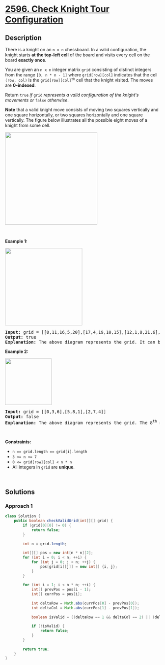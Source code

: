 # [2596. Check Knight Tour Configuration](https://leetcode.com/problems/check-knight-tour-configuration)

## Description

<p>There is a knight on an <code>n x n</code> chessboard. In a valid configuration, the knight starts <strong>at the top-left cell</strong> of the board and visits every cell on the board <strong>exactly once</strong>.</p>

<p>You are given an <code>n x n</code> integer matrix <code>grid</code> consisting of distinct integers from the range <code>[0, n * n - 1]</code> where <code>grid[row][col]</code> indicates that the cell <code>(row, col)</code> is the <code>grid[row][col]<sup>th</sup></code> cell that the knight visited. The moves are <strong>0-indexed</strong>.</p>

<p>Return <code>true</code> <em>if</em> <code>grid</code> <em>represents a valid configuration of the knight&#39;s movements or</em> <code>false</code> <em>otherwise</em>.</p>

<p><strong>Note</strong> that a valid knight move consists of moving two squares vertically and one square horizontally, or two squares horizontally and one square vertically. The figure below illustrates all the possible eight moves of a knight from some cell.</p>
<img alt="" src="https://fastly.jsdelivr.net/gh/doocs/leetcode@main/solution/2500-2599/2596.Check%20Knight%20Tour%20Configuration/images/knight.png" style="width: 300px; height: 300px;" />
<p>&nbsp;</p>

<p><strong class="example">Example 1:</strong></p>
<img alt="" src="https://fastly.jsdelivr.net/gh/doocs/leetcode@main/solution/2500-2599/2596.Check%20Knight%20Tour%20Configuration/images/yetgriddrawio-5.png" style="width: 251px; height: 251px;" />
<pre>
<strong>Input:</strong> grid = [[0,11,16,5,20],[17,4,19,10,15],[12,1,8,21,6],[3,18,23,14,9],[24,13,2,7,22]]
<strong>Output:</strong> true
<strong>Explanation:</strong> The above diagram represents the grid. It can be shown that it is a valid configuration.
</pre>

<p><strong class="example">Example 2:</strong></p>
<img alt="" src="https://fastly.jsdelivr.net/gh/doocs/leetcode@main/solution/2500-2599/2596.Check%20Knight%20Tour%20Configuration/images/yetgriddrawio-6.png" style="width: 151px; height: 151px;" />
<pre>
<strong>Input:</strong> grid = [[0,3,6],[5,8,1],[2,7,4]]
<strong>Output:</strong> false
<strong>Explanation:</strong> The above diagram represents the grid. The 8<sup>th</sup> move of the knight is not valid considering its position after the 7<sup>th</sup> move.
</pre>
<p>&nbsp;</p>

<p><strong>Constraints:</strong></p>
<ul>
    <li><code>n == grid.length == grid[i].length</code></li>
    <li><code>3 &lt;= n &lt;= 7</code></li>
    <li><code>0 &lt;= grid[row][col] &lt; n * n</code></li>
    <li>All integers in <code>grid</code> are <strong>unique</strong>.</li>
</ul>
<p>&nbsp;</p>

## Solutions

### **Approach 1**

```java
class Solution {
    public boolean checkValidGrid(int[][] grid) {
        if (grid[0][0] != 0) {
            return false;
        }
        
        int n = grid.length;
        
        int[][] pos = new int[n * n][2];
        for (int i = 0; i < n; ++i) {
            for (int j = 0; j < n; ++j) {
                pos[grid[i][j]] = new int[] {i, j};
            }
        }
        
        for (int i = 1; i < n * n; ++i) {
            int[] prevPos = pos[i - 1];
            int[] currPos = pos[i];
            
            int deltaRow = Math.abs(currPos[0] - prevPos[0]);
            int deltaCol = Math.abs(currPos[1] - prevPos[1]);
            
            boolean isValid = ((deltaRow == 1 && deltaCol == 2) || (deltaRow == 2 && deltaCol == 1));
            
            if (!isValid) {
                return false;
            }
        }
        
        return true;
    }
}
```